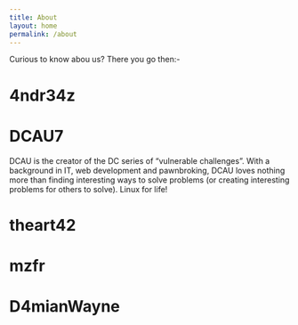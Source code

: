 ```yaml
---
title: About
layout: home
permalink: /about
---
```


Curious to know abou us? There you go then:-

# 4ndr34z

# DCAU7

DCAU is the creator of the DC series of “vulnerable challenges”. With a background in IT, web development and pawnbroking, DCAU loves nothing more than finding interesting ways to solve problems (or creating interesting problems for others to solve). Linux for life!

# theart42

# mzfr

# D4mianWayne 
